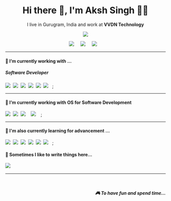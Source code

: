 <h1 align='center'> Hi there 👋, I'm Aksh Singh  👩‍💻 </h1>

<p align='center'>
  I live in Gurugram, India and work at <b>VVDN Technology</b> 
</p>

<p align='center'>
  <a href="https://www.linkedin.com/in/aksh-singh-0808bb220/"><img src="https://avatars.githubusercontent.com/u/108173159?s=400&u=7aa6f3cded4e1eceabae2f86c27aeeb3931538b4&v=4" /></a>
</p>


<p align='center'>
  <a href="https://twitter.com/divyadesh_777"><img src="https://img.shields.io/badge/twitter-%231DA1F2.svg?&style=for-the-badge&logo=twitter&logoColor=white" /></a>&nbsp;&nbsp;&nbsp;&nbsp;
  <a href="https://www.linkedin.com/in/aksh-singh-0808bb220/"><img src="https://img.shields.io/badge/linkedin-%230077B5.svg?&style=for-the-badge&logo=linkedin&logoColor=white" /></a>&nbsp;&nbsp;&nbsp;&nbsp;
  <a href="mailto:akshworkamil@gmail.com?subject= Hi Aksh Singh"><img src="https://img.shields.io/badge/gmail-%23D14836.svg?&style=for-the-badge&logo=gmail&logoColor=white" /></a>&nbsp;&nbsp;&nbsp;&nbsp;

</p>


<hr>

<h4>🔭  I’m currently working with ...</h4>

<h5>Software Developer</h5>
<p >
  <img src="https://img.shields.io/badge/sqlite-%2307405e.svg?style=for-the-badge&logo=sqlite&logoColor=white" />&nbsp;&nbsp;<img src="https://img.shields.io/badge/Qt-%23217346.svg?style=for-the-badge&logo=Qt&logoColor=white" />&nbsp;&nbsp;<img src="https://img.shields.io/badge/c-%2300599C.svg?style=for-the-badge&logo=c&logoColor=white" />&nbsp;&nbsp;<img src="https://img.shields.io/badge/c++-%2300599C.svg?style=for-the-badge&logo=c%2B%2B&logoColor=white" />&nbsp;&nbsp;<img src="https://img.shields.io/badge/javascript-%23323330.svg?style=for-the-badge&logo=javascript&logoColor=%23F7DF1E">&nbsp;&nbsp;<img src="https://img.shields.io/badge/shell_script-%23121011.svg?style=for-the-badge&logo=gnu-bash&logoColor=white" />&nbsp;&nbsp ;
</p>


<hr>

<h4>🔭  I’m currently working with OS for Software Development</h4>

<p >
  <img src="https://img.shields.io/badge/Linux-FCC624?style=for-the-badge&logo=linux&logoColor=black" />&nbsp;&nbsp;<img src="https://img.shields.io/badge/Ubuntu-E95420?style=for-the-badge&logo=ubuntu&logoColor=white" />&nbsp;&nbsp<img src = "https://img.shields.io/badge/Windows-0078D6?style=for-the-badge&logo=windows&logoColor=white"/> &nbsp;&nbsp <img src = "https://img.shields.io/badge/mac%20os-000000?style=for-the-badge&logo=macos&logoColor=F0F0F0"/> &nbsp;&nbsp ;
</p>


<hr>

<h4>🌱  I'm also currently learning for advancement ... </h4>
<p >
  <img src="https://img.shields.io/badge/sqlite-%2307405e.svg?style=for-the-badge&logo=sqlite&logoColor=white" />&nbsp;&nbsp;<img src="https://img.shields.io/badge/Qt-%23217346.svg?style=for-the-badge&logo=Qt&logoColor=white" />&nbsp;&nbsp;<img src="https://img.shields.io/badge/c-%2300599C.svg?style=for-the-badge&logo=c&logoColor=white" />&nbsp;&nbsp;<img src="https://img.shields.io/badge/c++-%2300599C.svg?style=for-the-badge&logo=c%2B%2B&logoColor=white" />&nbsp;&nbsp;<img src="https://img.shields.io/badge/javascript-%23323330.svg?style=for-the-badge&logo=javascript&logoColor=%23F7DF1E">&nbsp;&nbsp;<img src="https://img.shields.io/badge/shell_script-%23121011.svg?style=for-the-badge&logo=gnu-bash&logoColor=white" />&nbsp;&nbsp ;
</p>


<p align='right'>
<h4>💬  Sometimes I like to write things here...</h4>
  <a href="https://dabreha.blogspot.com"><img src="https://img.shields.io/badge/Blogger-FF5722?style=for-the-badge&logo=blogger&logoColor=white" /></a>&nbsp;&nbsp;&nbsp;
</p>


<hr>

<br>
<p align="right">
 <h5 align="right">🎮 To have fun and spend time...</h5>
</p>



